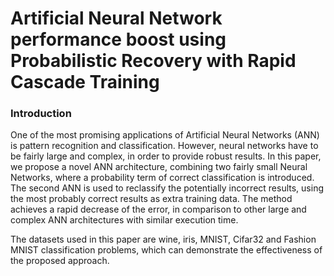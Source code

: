 
# **Artificial Neural Network performance boost using Probabilistic Recovery with Rapid Cascade Training**


### Introduction

One of the most promising applications of Artificial Neural Networks (ANN) is pattern recognition and classification. However, neural networks have to be fairly large and complex, in order to provide robust results. In this paper, we propose a novel ANN architecture, combining two fairly small Neural Networks, where a probability term of correct classification is introduced. The second ANN is used to reclassify the potentially incorrect results, using the most probably correct results as extra training data. The method achieves a rapid decrease of the  error, in comparison to other large and complex ANN architectures with similar execution time.
















The datasets used in this paper are wine, iris, MNIST, Cifar32 and Fashion MNIST classification problems, which can demonstrate the effectiveness of the proposed approach.
